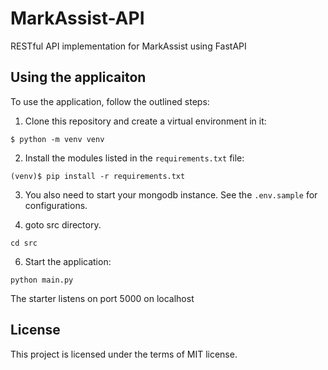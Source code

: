 # MarkAssist-API
RESTful API implementation for MarkAssist using FastAPI

## Using the applicaiton

To use the application, follow the outlined steps:

1. Clone this repository and create a virtual environment in it:

```console
$ python -m venv venv
```

2. Install the modules listed in the `requirements.txt` file:

```console
(venv)$ pip install -r requirements.txt
```

3. You also need to start your mongodb instance. See the `.env.sample` for configurations.

5. goto src directory.

```console
cd src
```

6. Start the application:

```console
python main.py
```

The starter listens on port 5000 on localhost

## License

This project is licensed under the terms of MIT license.
